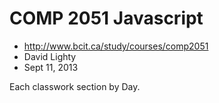 COMP 2051 Javascript
====================

*	http://www.bcit.ca/study/courses/comp2051
*	David Lighty
*	Sept 11, 2013

Each classwork section by Day.
